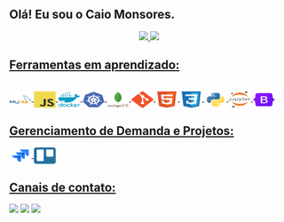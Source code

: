 

## Olá! Eu sou o Caio Monsores.
<div align="center">
  <a href="https://github.com/CaioMonsorez">
  <img height="150em" src="https://github-readme-stats.vercel.app/api?username=CaioMonsorez&show_icons=true&theme=dracula&include_all_commits=true&count_private=true"/>
  <img height="150em" src="https://github-readme-stats.vercel.app/api/top-langs/?username=CaioMonsorez&layout=compact&langs_count=7&theme=dracula"/>
</div>
  
 ## Ferramentas em aprendizado:
<div style="display: inline_block"><br>
  <img align="center" alt="Caio-sql" height="30" width="40" src="https://raw.githubusercontent.com/devicons/devicon/master/icons/mysql/mysql-original-wordmark.svg">
  <img align="center" alt="Caio-sql" height="30" width="40" src="https://raw.githubusercontent.com/devicons/devicon/master/icons/javascript/javascript-original.svg">
  <img align="center" alt="Caio-sql" height="30" width="40" src="https://raw.githubusercontent.com/devicons/devicon/master/icons/docker/docker-plain-wordmark.svg">
  <img align="center" alt="Caio-sql" height="30" width="40" src="https://raw.githubusercontent.com/devicons/devicon/master/icons/kubernetes/kubernetes-plain.svg">
  <img align="center" alt="Caio-mongo" height="30" width="40" src="https://raw.githubusercontent.com/devicons/devicon/master/icons/mongodb/mongodb-original-wordmark.svg">
  <img align="center" alt="Caio-git" height="30" width="40" src="https://raw.githubusercontent.com/devicons/devicon/master/icons/git/git-original.svg">
  <img align="center" alt="Caio-html" height="30" width="40" src="https://raw.githubusercontent.com/devicons/devicon/master/icons/html5/html5-original.svg">
  <img align="center" alt="Rafa-CSS" height="30" width="40" src="https://raw.githubusercontent.com/devicons/devicon/master/icons/css3/css3-original.svg">
  <img align="center" alt="Caio-Python" height="30" width="40" src="https://raw.githubusercontent.com/devicons/devicon/master/icons/python/python-original.svg">
  <img align="center" alt="Caio-Jupyter" height="30" width="40" src="https://raw.githubusercontent.com/devicons/devicon/master/icons/jupyter/jupyter-original-wordmark.svg">
   <img align="center" alt="Caio-apache" height="30" width="40" src="https://raw.githubusercontent.com/devicons/devicon/master/icons/bootstrap/bootstrap-original.svg">
  
  
  ## Gerenciamento de Demanda e Projetos:
  <img align="center" alt="Caio-jira" height="30" width="40" src="https://raw.githubusercontent.com/devicons/devicon/master/icons/jira/jira-original.svg">
  <img align="center" alt="Caio-git" height="30" width="40" src="https://raw.githubusercontent.com/devicons/devicon/master/icons/trello/trello-plain.svg">
  
  
  ## Canais de contato:
 
  <a href="https://instagram.com/caiomonsorez" target="_blank"><img src="https://img.shields.io/badge/-Instagram-%23E4405F?style=for-the-badge&logo=instagram&logoColor=white" target="_blank"></a>
  <a href = "mailto:caio.monsoress@gmail.com"><img src="https://img.shields.io/badge/-Gmail-%23333?style=for-the-badge&logo=gmail&logoColor=white" target="_blank"></a>
  <a href="https://www.linkedin.com/in/caiomonsorez" target="_blank"><img src="https://img.shields.io/badge/-LinkedIn-%230077B5?style=for-the-badge&logo=linkedin&logoColor=white" target="_blank"></a> 
 
 
 
</div>
<!--
**CaioMonsorez/CaioMonsorez** is a ✨ _special_ ✨ repository because its `README.md` (this file) appears on your GitHub profile.

- 🔭 I’m currently working on my personal project ITBOOK
- 🌱 I’m currently learning JavaScript, CSS, MySQL, HTML and Bootstrap 4
- 👯 I’m looking to collaborate on HTML, CSS and Bootstrap 4
- 🤔 I’m looking for help with Python and Django


